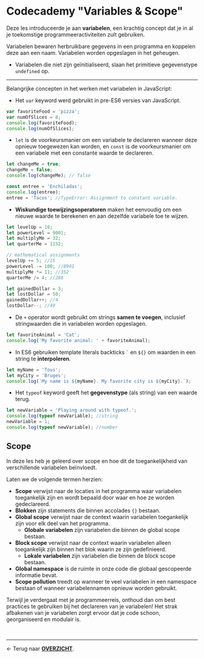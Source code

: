 # Codecademy "Variables & Scope"

Deze les introduceerde je aan **variabelen**, een krachtig concept dat je in al je toekomstige programmeeractiviteiten zult gebruiken.

Variabelen bewaren herbruikbare gegevens in een programma en koppelen deze aan een naam. Variabelen worden opgeslagen in het geheugen.
- Variabelen die niet zijn geïnitialiseerd, slaan het primitieve gegevenstype `undefined` op.

<hr>

Belangrijke concepten in het werken met variabelen in JavaScript:

- Het `var` keyword werd gebruikt in pre-ES6 versies van JavaScript.

```js
var favoriteFood = 'pizza';
var numOfSlices = 8;
console.log(favoriteFood);
console.log(numOfSlices);
```
- `let` is de voorkeursmanier om een variabele te declareren wanneer deze opnieuw toegewezen kan worden, en `const` is de voorkeursmanier om een variabele met een constante waarde te declareren.
```js
let changeMe = true;
changeMe = false;
console.log(changeMe); // false

const entree = 'Enchiladas';
console.log(entree);
entree = 'Tacos'; //TypeError: Assignment to constant variable.
```

- **Wiskundige toewijzingsoperatoren** maken het eenvoudig om een nieuwe waarde te berekenen en aan dezelfde variabele toe te wijzen.
```js
let levelUp = 10;
let powerLevel = 9001;
let multiplyMe = 32;
let quarterMe = 1152;

// mathematical assignments
levelUp += 5; //15
powerLevel -= 100; //8901
multiplyMe *= 11; //352
quarterMe /= 4; //288
```

```js
let gainedDollar = 3;
let lostDollar = 50;
gainedDollar++; //4
lostDollar--; //49
```

- De `+` operator wordt gebruikt om strings **samen te voegen**, inclusief stringwaarden die in variabelen worden opgeslagen.
```js
let favoriteAnimal = 'Cat';
console.log('My favorite animal: ' + favoriteAnimal);
```

- In ES6 gebruiken template literals backticks `` ` `` en `${}` om waarden in een string te **interpoleren**.
```js
let myName = 'Tous';
let myCity = 'Bruges';
console.log(`My name is ${myName}. My favorite city is ${myCity}.`);
```

- Het `typeof` keyword geeft het **gegevenstype** (als string) van een waarde terug.
```js
let newVariable = 'Playing around with typeof.';
console.log(typeof newVariable); //string
newVariable = 1;
console.log(typeof newVariable); //number
```

## Scope

In deze les heb je geleerd over scope en hoe dit de toegankelijkheid van verschillende variabelen beïnvloedt.

Laten we de volgende termen herzien:

- **Scope** verwijst naar de locaties in het programma waar variabelen toegankelijk zijn en wordt bepaald door waar en hoe ze worden gedeclareerd.
- **Blokken** zijn statements die binnen accolades `{}` bestaan.
- **Global scope** verwijst naar de context waarin variabelen toegankelijk zijn voor elk deel van het programma.
    - **Globale variabelen** zijn variabelen die binnen de global scope bestaan.
- **Block scope** verwijst naar de context waarin variabelen alleen toegankelijk zijn binnen het blok waarin ze zijn gedefinieerd.
    - **Lokale variabelen** zijn variabelen die binnen de block scope bestaan.
- **Global namespace** is de ruimte in onze code die globaal gescopeerde informatie bevat.
- **Scope pollution** treedt op wanneer te veel variabelen in een namespace bestaan of wanneer variabelennamen opnieuw worden gebruikt.

Terwijl je verdergaat met je programmeerreis, onthoud dan om best practices te gebruiken bij het declareren van je variabelen! Het strak afbakenen van je variabelen zorgt ervoor dat je code schoon, georganiseerd en modulair is.


<br>

---

&larr; Terug naar [**OVERZICHT**](./README.md#overview).